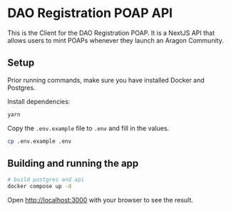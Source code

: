 # DAO Registration POAP API

This is the Client for the DAO Registration POAP. It is a NextJS API that allows users to mint POAPs whenever they launch an Aragon Community.

## Setup

Prior running commands, make sure you have installed Docker and Postgres.

Install dependencies:

```bash
yarn
```

Copy the `.env.example` file to `.env` and fill in the values.

```bash
cp .env.example .env
```

## Building and running the app

```bash
# build postgres and api
docker compose up -d
```

Open [http://localhost:3000](http://localhost:3000) with your browser to see the result.
